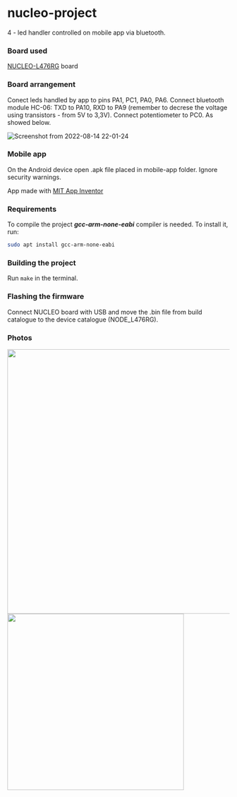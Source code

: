 # nucleo-project

4 - led handler controlled on mobile app via bluetooth.

### Board used

[NUCLEO-L476RG](https://www.st.com/en/microcontrollers-microprocessors/stm32l476rg.html) board

### Board arrangement

Conect leds handled by app to pins PA1, PC1, PA0, PA6. Connect bluetooth module HC-06: TXD to PA10, RXD to PA9 (remember to decrese the voltage using transistors - from 5V to 3,3V). Connect potentiometer to PC0. As showed below.

![Screenshot from 2022-08-14 22-01-24](https://user-images.githubusercontent.com/71830127/184552956-a7628e03-165f-43e4-bec6-fef5f8e80d06.png)

### Mobile app

On the Android device open .apk file placed in mobile-app folder. Ignore security warnings.

App made with [MIT App Inventor](https://appinventor.mit.edu/)

### Requirements

To compile the project ***gcc-arm-none-eabi*** compiler is needed. To install it, run:
```bash
sudo apt install gcc-arm-none-eabi
```

### Building the project

Run ```make``` in the terminal.

### Flashing the firmware

Connect NUCLEO board with USB and move the .bin file from build catalogue to the device catalogue (NODE_L476RG).

### Photos

<img src="https://user-images.githubusercontent.com/71830127/184553153-f5b9bbcc-89a7-4485-b998-59e9f990f706.jpg" width="600" /> <img src="https://user-images.githubusercontent.com/71830127/184553155-6045d31c-7e1c-47e4-b146-c7686cd9525b.png" width="400" />
